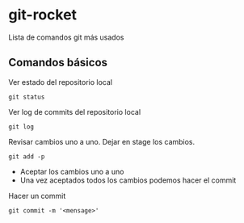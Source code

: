 # git-rocket
Lista de comandos git más usados

## Comandos básicos

Ver estado del repositorio local
```
git status
```

Ver log de commits del repositorio local
```
git log
```

Revisar cambios uno a uno. Dejar en stage los cambios.
```
git add -p
```
- Aceptar los cambios uno a uno
- Una vez aceptados todos los cambios podemos hacer el commit

Hacer un commit
```
git commit -m '<mensage>'
```